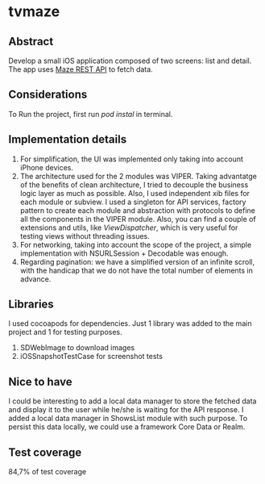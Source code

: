 # tvmaze

## Abstract
Develop a small iOS application composed of two screens: list and detail.
The app uses [Maze REST API](http://www.tvmaze.com/api) to fetch data.

## Considerations
To Run the project, first run *pod instal* in terminal.

## Implementation details
1. For simplification, the UI was implemented only taking into account iPhone devices.
2. The architecture used for the 2 modules was VIPER. Taking advantatge of the benefits of clean architecture, I tried to decouple the business logic layer as much as possible. Also, I used independent xib files for each module or subview. I used a singleton for API services, factory pattern to create each module and abstraction with protocols to define all the components in the VIPER module. Also, you can find a couple of extensions and utils, like *ViewDispatcher*, which is very useful for testing views without threading issues.
3. For networking, taking into account the scope of the project, a simple implementation with NSURLSession + Decodable was enough.
4. Regarding pagination: we have a simplified version of an infinite scroll, with the handicap that we do not have the total number of elements in advance.

## Libraries
I used cocoapods for dependencies. Just 1 library was added to the main project and 1 for testing purposes.
1. SDWebImage to download images
2. iOSSnapshotTestCase for screenshot tests

## Nice to have
I could be interesting to add a local data manager to store the fetched data and display it to the user while he/she is waiting for the API response. I added a local data manager in ShowsList module with such purpose. To persist this data locally, we could use a framework Core Data or Realm.

## Test coverage
84,7% of test coverage
